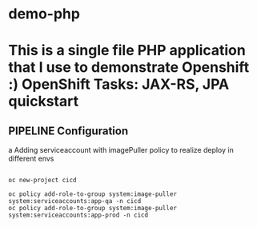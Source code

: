 # demo-php

This is a single file PHP application that I use to demonstrate Openshift :)
OpenShift Tasks: JAX-RS, JPA quickstart 
==============================

PIPELINE Configuration
-----------
a
Adding serviceaccount with imagePuller policy to realize deploy in different envs

  ```

oc new-project cicd

oc policy add-role-to-group system:image-puller system:serviceaccounts:app-qa -n cicd
oc policy add-role-to-group system:image-puller system:serviceaccounts:app-prod -n cicd

  ```
